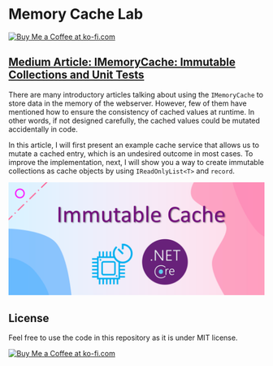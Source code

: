 # Memory Cache Lab

<a href='https://ko-fi.com/changhuixu' target='_blank'><img height='36' style='border:0px;height:36px;' src='https://cdn.ko-fi.com/cdn/kofi3.png?v=2' border='0' alt='Buy Me a Coffee at ko-fi.com' /></a>

## [Medium Article: IMemoryCache: Immutable Collections and Unit Tests](https://codeburst.io/imemorycache-immutable-collections-and-unit-tests-cfac7b389a5)

There are many introductory articles talking about using the `IMemoryCache` to store data in the memory of the webserver. However, few of them have mentioned how to ensure the consistency of cached values at runtime. In other words, if not designed carefully, the cached values could be mutated accidentally in code.

In this article, I will first present an example cache service that allows us to mutate a cached entry, which is an undesired outcome in most cases. To improve the implementation, next, I will show you a way to create immutable collections as cache objects by using `IReadOnlyList<T>` and `record`.

![immutable-cache](immutable-cache.png)

## License

Feel free to use the code in this repository as it is under MIT license.

<a href='https://ko-fi.com/changhuixu' target='_blank'><img height='36' style='border:0px;height:36px;' src='https://cdn.ko-fi.com/cdn/kofi3.png?v=2' border='0' alt='Buy Me a Coffee at ko-fi.com' /></a>
